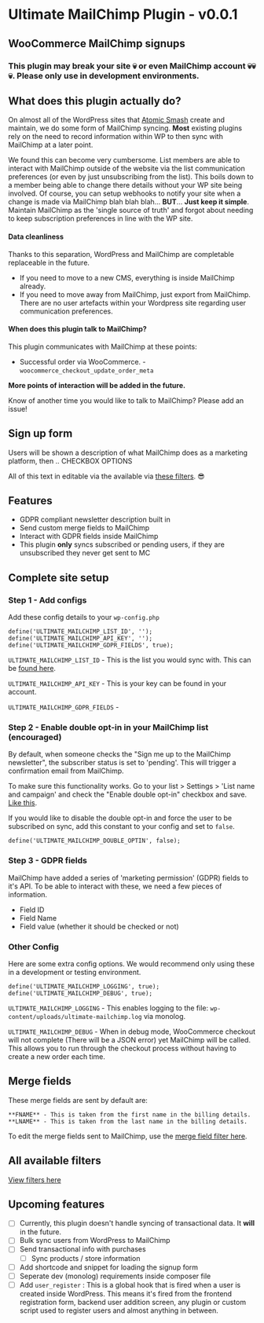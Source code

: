 # Ultimate MailChimp Plugin - v0.0.1
## WooCommerce MailChimp signups
### This plugin may break your site 💀 or even MailChimp account 💀💀💀. Please only use in development environments.

## What does this plugin actually do?

On almost all of the WordPress sites that [Atomic Smash](https://www.atomicsmash.co.uk) create and maintain, we do some form of MailChimp syncing. **Most** existing plugins rely on the need to record information within WP to then sync with MailChimp at a later point.

We found this can become very cumbersome. List members are able to interact with MailChimp outside of the website via the list communication preferences (or even by just unsubscribing from the list). This boils down to a member being able to change there details without your WP site being involved. Of course, you can setup webhooks to notify your site when a change is made via MailChimp blah blah blah... **BUT**... **Just keep it simple**. Maintain MailChimp as the 'single source of truth' and forgot about needing to keep subscription preferences in line with the WP site.

#### Data cleanliness

Thanks to this separation, WordPress and MailChimp are completable replaceable in the future.
- If you need to move to a new CMS, everything is inside MailChimp already.
- If you need to move away from MailChimp, just export from MailChimp. There are no user artefacts within your Wordpress site regarding user communication preferences.

#### When does this plugin talk to MailChimp?

This plugin communicates with MailChimp at these points:

- Successful order via WooCommerce. - `woocommerce_checkout_update_order_meta`

**More points of interaction will be added in the future.**

Know of another time you would like to talk to MailChimp? Please add an issue!

## Sign up form

Users will be shown a description of what MailChimp does as a marketing platform, then .. CHECKBOX OPTIONS

All of this text in editable via the available via [these filters](https://github.com/AtomicSmash/ultimate-mailchimp-plugin/wiki/Filters). 😎

## Features

- GDPR compliant newsletter description built in
- Send custom merge fields to MailChimp
- Interact with GDPR fields inside MailChimp
- This plugin **only** syncs subscribed or pending users, if they are unsubscribed they never get sent to MC

## Complete site setup

### Step 1 - Add configs

Add these config details to your `wp-config.php`

```
define('ULTIMATE_MAILCHIMP_LIST_ID', '');
define('ULTIMATE_MAILCHIMP_API_KEY', '');
define('ULTIMATE_MAILCHIMP_GDPR_FIELDS', true);
```

`ULTIMATE_MAILCHIMP_LIST_ID` - This is the list you would sync with. This can be [found here](https://user-images.githubusercontent.com/1636310/43076416-18e63d42-8e7c-11e8-907d-03074ba6879a.gif).

`ULTIMATE_MAILCHIMP_API_KEY` - This is your key can be found in your account.

`ULTIMATE_MAILCHIMP_GDPR_FIELDS` -

### Step 2 - Enable double opt-in in your MailChimp list (encouraged)

By default, when someone checks the "Sign me up to the MailChimp newsletter", the subscriber status is set to 'pending'. This will trigger a confirmation email from MailChimp.

To make sure this functionality works. Go to your list > Settings > 'List name and campaign' and check the "Enable double opt-in" checkbox and save. [Like this](https://user-images.githubusercontent.com/1636310/43076417-1901cf3a-8e7c-11e8-8a8f-c5f0e63a0ff7.gif).

If you would like to disable the double opt-in and force the user to be subscribed on sync, add this constant to your config and set to `false`.

```
define('ULTIMATE_MAILCHIMP_DOUBLE_OPTIN', false);
```

### Step 3 - GDPR fields

MailChimp have added a series of 'marketing permission' (GDPR) fields to it's API. To be able to interact with these, we need a few pieces of information.

- Field ID
- Field Name
- Field value (whether it should be checked or not)


### Other Config

Here are some extra config options. We would recommend only using these in a development or testing environment.

```
define('ULTIMATE_MAILCHIMP_LOGGING', true);
define('ULTIMATE_MAILCHIMP_DEBUG', true);
```

`ULTIMATE_MAILCHIMP_LOGGING` - This enables logging to the file: `wp-content/uploads/ultimate-mailchimp.log` via monolog.

`ULTIMATE_MAILCHIMP_DEBUG` - When in debug mode, WooCommerce checkout will not complete (There will be a JSON error) yet MailChimp will be called. This allows you to run through the checkout process without having to create a new order each time.


## Merge fields

These merge fields are sent by default are:

```
**FNAME** - This is taken from the first name in the billing details.
**LNAME** - This is taken from the last name in the billing details.
```

To edit the merge fields sent to MailChimp, use the [merge field filter here](https://github.com/AtomicSmash/ultimate-mailchimp-plugin/wiki/Filters).

## All available filters

[View filters here](https://github.com/AtomicSmash/ultimate-mailchimp-plugin/wiki/Filters)

## Upcoming features

- [ ] Currently, this plugin doesn't handle syncing of transactional data. It **will** in the future.
- [ ] Bulk sync users from WordPress to MailChimp
- [ ] Send transactional info with purchases
  - [ ] Sync products / store information
- [ ] Add shortcode and snippet for loading the signup form
- [ ] Seperate dev (monolog) requirements inside composer file
- [ ] Add `user_register` : This is a global hook that is fired when a user is created inside WordPress. This means it's fired from the frontend registration form, backend user addition screen, any plugin or custom script used to register users and almost anything in between.
